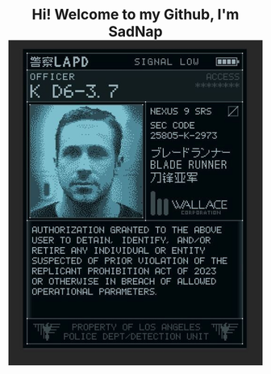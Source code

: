 <div align="center"style="font-size: 2em;">
  <b>Hi! Welcome to my Github, I'm SadNap</b>
</div>

<div align="center">
  <img src="download.jpg" alt="Моя картинка">
</div>
